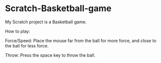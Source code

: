 # Scratch-Basketball-game

My Scratch project is a Basketball game. 

How to play:

Force/Speed: Place the mouse far from the ball for more force, and close to the ball for less force.

Throw: Press the space key to throw the ball.
